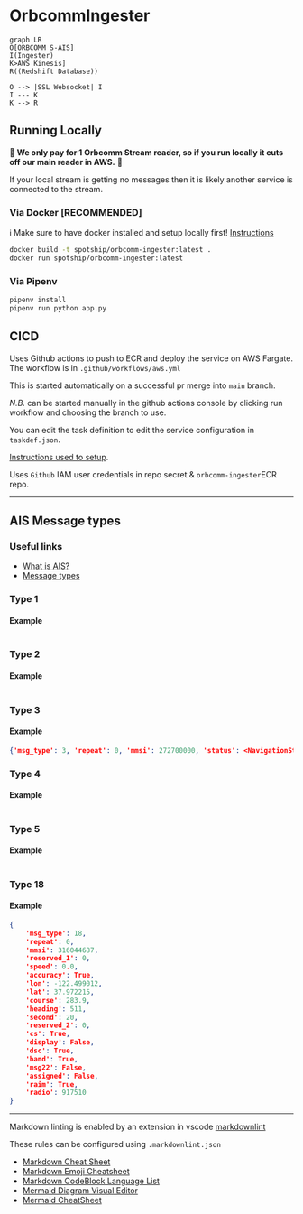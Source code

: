 # OrbcommIngester

```mermaid
graph LR
O[ORBCOMM S-AIS]
I(Ingester)
K>AWS Kinesis]
R((Redshift Database))

O --> |SSL Websocket| I
I --- K
K --> R
```

## Running Locally

🚨 **We only pay for 1 Orbcomm Stream reader, so if you run locally it cuts off our main reader in AWS.** 🚨

If your local stream is getting no messages then it is likely another service is connected to the stream.

### Via Docker [RECOMMENDED]

ℹ️ Make sure to have docker installed and setup locally first! [Instructions](https://www.docker.com/get-started/)

```sh
docker build -t spotship/orbcomm-ingester:latest .
docker run spotship/orbcomm-ingester:latest
```

### Via Pipenv

```sh
pipenv install
pipenv run python app.py
```

## CICD

Uses Github actions to push to ECR and deploy the service on AWS Fargate. The workflow is in `.github/workflows/aws.yml`

This is started automatically on a successful pr merge into `main` branch.

_N.B._ can be started manually in the github actions console by clicking run workflow and choosing the branch to use.

You can edit the task definition to edit the service configuration in `taskdef.json`.

[Instructions used to setup](https://www.awstutorials.cloud/post/tutorials/ecs-deploy-github-actions/).

Uses `Github` IAM user credentials in repo secret & `orbcomm-ingester`ECR repo.

---

## AIS Message types

### Useful links

- [What is AIS?](https://www.marineinsight.com/marine-navigation/automatic-identification-system-ais-integrating-and-identifying-marine-communication-channels/)
- [Message types](https://arundaleais.github.io/docs/ais/ais_message_types.html)

### Type 1

#### Example

```json

```

### Type 2

#### Example

```json

```

### Type 3

#### Example

```json
{'msg_type': 3, 'repeat': 0, 'mmsi': 272700000, 'status': <NavigationStatus.Moored: 5>, 'turn': 0.0, 'speed': 0.0, 'accuracy': True, 'lon': 31.021412, 'lat': 46.602015, 'course': 302.6, 'heading': 68, 'second': 56, 'maneuver': 3, 'spare_1': b'\xc0', 'raim': True, 'radio': 58380}
```

### Type 4

#### Example

```json

```

### Type 5

#### Example

```json

```

### Type 18

#### Example

```json
{
    'msg_type': 18,
    'repeat': 0,
    'mmsi': 316044687,
    'reserved_1': 0,
    'speed': 0.0,
    'accuracy': True,
    'lon': -122.499012,
    'lat': 37.972215,
    'course': 283.9,
    'heading': 511,
    'second': 20,
    'reserved_2': 0,
    'cs': True,
    'display': False,
    'dsc': True,
    'band': True,
    'msg22': False,
    'assigned': False,
    'raim': True,
    'radio': 917510
}
```

---

Markdown linting is enabled by an extension in vscode [markdownlint](https://marketplace.visualstudio.com/items?itemName=DavidAnson.vscode-markdownlint)

These rules can be configured using `.markdownlint.json`

- [Markdown Cheat Sheet](https://github.com/adam-p/markdown-here/wiki/Markdown-Cheatsheet)
- [Markdown Emoji Cheatsheet](https://gist.github.com/rxaviers/7360908)
- [Markdown CodeBlock Language List](https://github.com/github/linguist/blob/master/lib/linguist/languages.yml)
- [Mermaid Diagram Visual Editor](https://mermaid.live)
- [Mermaid CheatSheet](https://jojozhuang.github.io/tutorial/mermaid-cheat-sheet/)
